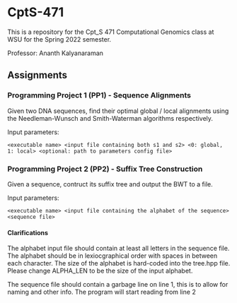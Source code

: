 # CptS-471

This is a repository for the Cpt_S 471 Computational Genomics class at WSU for the Spring 2022 semester. 

Professor: Ananth Kalyanaraman

## Assignments

### Programming Project 1 (PP1) - Sequence Alignments

Given two DNA sequences, find their optimal global / local alignments using the Needleman-Wunsch and Smith-Waterman algorithms respectively.

Input parameters: 

`<executable name> <input file containing both s1 and s2> <0: global, 1: local> <optional: path to parameters config file>`


### Programming Project 2 (PP2) - Suffix Tree Construction

Given a sequence, contruct its suffix tree and output the BWT to a file.

Input parameters: 

`<executable name> <input file containing the alphabet of the sequence> <sequence file>`

#### Clarifications

The alphabet input file should contain at least all letters in the sequence file. The alphabet should be in lexiocgraphical order with spaces in between each character. The size of the alphabet is hard-coded into the tree.hpp file. Please change ALPHA_LEN to be the size of the input alphabet.

The sequence file should contain a garbage line on line 1, this is to allow for naming and other info. The program will start reading from line 2
